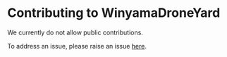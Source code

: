# Contributing to WinyamaDroneYard

We currently do not allow public contributions.

To address an issue, please raise an issue [here](https://github.com/AlexCarusoFan4/WinyamaDroneYard/issues/new/choose).
